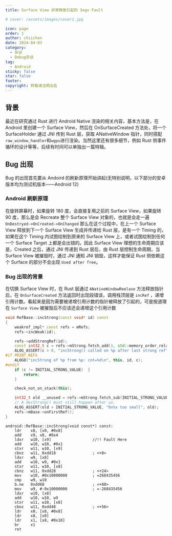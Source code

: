```yaml
---
title: Surface View 异常释放引起的 Segv Fault

# cover: /assets/images/cover1.jpg

icon: page
order: 1
author: chiichen
date: 2024-04-03
category:
  - 杂谈
  - Debug杂谈
tag:
  - Android
sticky: false
star: false
footer:
copyright: 转载请注明出处
---
```


## 背景

最近在研究通过 Rust 进行 Android Native 渲染的相关内容，基本方法是，在 Android 里创建一个 Surface View，然后在 OnSurfaceCreated 方法处，将一个 SurfaceHolder 通过 JNI 传到 Rust 层，获取 ANativeWindow 指针，同时搭配`raw_window_handler`和`wgpu`进行渲染。当然这里还有很多细节，例如 Rust 侧事件循环的设计等等，后续有时间可以单独出一篇特辑。

## Bug 出现

Bug 的出现首先要从 Andoird 的刷新原理开始讲起(无特别说明，以下部分的安卓版本均为测试机版本——Android 12)

### Android 刷新原理

在旋转屏幕时，如果旋转 180 度，会直接复用之前的 Surface View，如果旋转 90 度，那么是会 Recreate 整个 Surface View 对象的，也就是会走一遍 `OnDestryed->OnCreated->OnChanged` 那么在这个过程中，在上一个 Surface View 释放到下一个 Surface View 生成并传递给 Rust 层，是有一个 Timing 的，如果在这个 Timing 内试图绘制到原来的 Surface View 上，或者试图绘制到任何一个 Surface Target 上都是会出错的。因此 Surface View 理想的生命周期应该是，Created 之后，通过 JNI 传递到 Rust 层后，由 Rust 层控制生命周期，当 Surface View 被摧毁时，通过 JNI 通知 JNI 销毁，这样才能保证 Rust 侧依赖这个 Surface 的部分不会出现 `Used after free`。

### Bug 出现的背景

在切换 Surface View 时，在 Rust 层通过 `ANativeWindowReelase` 方法释放指针后，在 `OnSurfaceCreated` 方法返回时出现段错误，调用栈顶层是 `incRef` ，递增引用计数。看起来是因为需要被递增引用计数的指针被释放了引起的，可是按道理在 `Surface View` 被摧毁后不应该还会递增这个引用计数

```cpp
void RefBase::incStrong(const void* id) const
{
    weakref_impl* const refs = mRefs;
    refs->incWeak(id);

    refs->addStrongRef(id);
    const int32_t c = refs->mStrong.fetch_add(1, std::memory_order_relaxed);  //!!Fault Here
    ALOG_ASSERT(c > 0, "incStrong() called on %p after last strong ref", refs);
#if PRINT_REFS
    ALOGD("incStrong of %p from %p: cnt=%d\n", this, id, c);
#endif
    if (c != INITIAL_STRONG_VALUE)  {
        return;
    }

    check_not_on_stack(this);

    int32_t old __unused = refs->mStrong.fetch_sub(INITIAL_STRONG_VALUE, std::memory_order_relaxed);
    // A decStrong() must still happen after us.
    ALOG_ASSERT(old > INITIAL_STRONG_VALUE, "0x%x too small", old);
    refs->mBase->onFirstRef();
}
```

```armasm
android::RefBase::incStrong(void const*) const:
	ldr    x8, [x0, #0x8]
	add    x9, x8, #0x4
	ldxr   w10, [x9]                  //!! Fault Here
	add    w10, w10, #0x1
	stxr   w11, w10, [x9]
	cbnz   w11, 0xdd18                ; <+8>
	ldxr   w9, [x8]
	add    w10, w9, #0x1
	stxr   w11, w10, [x8]
	cbnz   w11, 0xdd28                ; <+24>
	mov    w10, #0x10000000           ; =268435456
	cmp    w9, w10
	b.ne   0xdd68                     ; <+88>
	mov    w9, #-0x10000000           ; =-268435456
	ldxr   w10, [x8]
	add    w10, w10, w9
	stxr   w11, w10, [x8]
	cbnz   w11, 0xdd48                ; <+56>
	ldr    x0, [x8, #0x8]
	ldr    x8, [x0]
	ldr    x1, [x8, #0x10]
	br     x1
	ret
```
